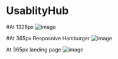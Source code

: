# UsablityHub

#At 1326px
![image](https://github.com/Akhil9368/UsablityHub/assets/85015174/5e898e88-0e54-4ecb-8bd0-d995e39808bd)

#At 365px Resposnive Hamburger
![image](https://github.com/Akhil9368/UsablityHub/assets/85015174/f5d58faa-b571-4e39-a832-56cddcd8b174)

At 365px landing page
![image](https://github.com/Akhil9368/UsablityHub/assets/85015174/c02d699d-c63d-48f1-b8f7-f34fb4e46352)
